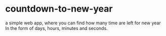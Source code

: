 # countdown-to-new-year
a simple web app, where you can find how many time are left for new year In the form of days, hours, minutes and seconds.
